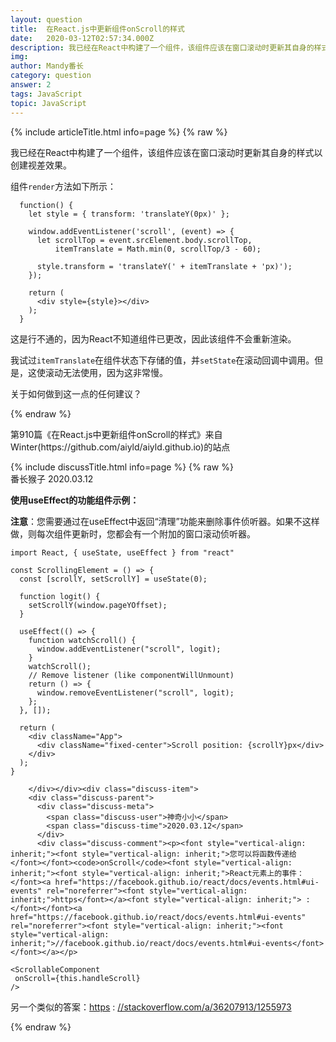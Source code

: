 ```yaml
---
layout: question
title:  在React.js中更新组件onScroll的样式
date:   2020-03-12T02:57:34.000Z
description: 我已经在React中构建了一个组件，该组件应该在窗口滚动时更新其自身的样式以创建视差效果。组件render方法如下所示：  function() ...
img: 
author: Mandy番长
category: question
answer: 2
tags: JavaScript
topic: JavaScript
---
```

<div class="article-root">
  <div class="article">
    {% include articleTitle.html info=page %}
    {% raw %}
    <div class="article-content"><p><font style="vertical-align: inherit;"><font style="vertical-align: inherit;">我已经在React中构建了一个组件，该组件应该在窗口滚动时更新其自身的样式以创建视差效果。</font></font></p>

<p><font style="vertical-align: inherit;"><font style="vertical-align: inherit;">组件</font></font><code>render</code><font style="vertical-align: inherit;"><font style="vertical-align: inherit;">方法如下所示：</font></font></p>

<pre><code>  function() {<font></font>
    let style = { transform: 'translateY(0px)' };<font></font>
<font></font>
    window.addEventListener('scroll', (event) =&gt; {<font></font>
      let scrollTop = event.srcElement.body.scrollTop,<font></font>
          itemTranslate = Math.min(0, scrollTop/3 - 60);<font></font>
<font></font>
      style.transform = 'translateY(' + itemTranslate + 'px)');<font></font>
    });<font></font>
<font></font>
    return (<font></font>
      &lt;div style={style}&gt;&lt;/div&gt;<font></font>
    );<font></font>
  }<font></font>
</code></pre>

<p><font style="vertical-align: inherit;"><font style="vertical-align: inherit;">这是行不通的，因为React不知道组件已更改，因此该组件不会重新渲染。</font></font></p>

<p><font style="vertical-align: inherit;"><font style="vertical-align: inherit;">我试过</font></font><code>itemTranslate</code><font style="vertical-align: inherit;"><font style="vertical-align: inherit;">在组件状态下</font><font style="vertical-align: inherit;">存储的值</font><font style="vertical-align: inherit;">，并</font></font><code>setState</code><font style="vertical-align: inherit;"><font style="vertical-align: inherit;">在滚动回调中调用。</font><font style="vertical-align: inherit;">但是，这使滚动无法使用，因为这非常慢。</font></font></p>

<p><font style="vertical-align: inherit;"><font style="vertical-align: inherit;">关于如何做到这一点的任何建议？</font></font></p></div>
    {% endraw %}
  </div>
  <p class="winter_mark">第910篇《在React.js中更新组件onScroll的样式》来自Winter(https://github.com/aiyld/aiyld.github.io)的站点</p>
  <div class="discuss-wrapper">
    {% include discussTitle.html info=page %}
    {% raw %}
    <div class="discuss-list">
    <div class="discuss-item">
        <div class="discuss-parent">
          <div class="discuss-meta">
            <span class="discuss-user">番长猴子</span>
            <span class="discuss-time">2020.03.12</span>
          </div>
          <div class="discuss-comment"><p><strong><font style="vertical-align: inherit;"><font style="vertical-align: inherit;">使用useEffect的功能组件示例：</font></font></strong></p>

<p><strong><font style="vertical-align: inherit;"><font style="vertical-align: inherit;">注意</font></font></strong><font style="vertical-align: inherit;"><font style="vertical-align: inherit;">：您需要通过在useEffect中返回“清理”功能来删除事件侦听器。</font><font style="vertical-align: inherit;">如果不这样做，则每次组件更新时，您都会有一个附加的窗口滚动侦听器。</font></font></p>

<pre class="lang-js prettyprint-override"><code>import React, { useState, useEffect } from "react"<font></font>
<font></font>
const ScrollingElement = () =&gt; {<font></font>
  const [scrollY, setScrollY] = useState(0);<font></font>
<font></font>
  function logit() {<font></font>
    setScrollY(window.pageYOffset);<font></font>
  }<font></font>
<font></font>
  useEffect(() =&gt; {<font></font>
    function watchScroll() {<font></font>
      window.addEventListener("scroll", logit);<font></font>
    }<font></font>
    watchScroll();<font></font>
    // Remove listener (like componentWillUnmount)<font></font>
    return () =&gt; {<font></font>
      window.removeEventListener("scroll", logit);<font></font>
    };<font></font>
  }, []);<font></font>
<font></font>
  return (<font></font>
    &lt;div className="App"&gt;<font></font>
      &lt;div className="fixed-center"&gt;Scroll position: {scrollY}px&lt;/div&gt;<font></font>
    &lt;/div&gt;<font></font>
  );<font></font>
}<font></font>
</code></pre></div>
        </div></div><div class="discuss-item">
        <div class="discuss-parent">
          <div class="discuss-meta">
            <span class="discuss-user">神奇小小</span>
            <span class="discuss-time">2020.03.12</span>
          </div>
          <div class="discuss-comment"><p><font style="vertical-align: inherit;"><font style="vertical-align: inherit;">您可以将函数传递给</font></font><code>onScroll</code><font style="vertical-align: inherit;"><font style="vertical-align: inherit;">React元素上的事件：</font><a href="https://facebook.github.io/react/docs/events.html#ui-events" rel="noreferrer"><font style="vertical-align: inherit;">https</font></a><font style="vertical-align: inherit;"> : </font></font><a href="https://facebook.github.io/react/docs/events.html#ui-events" rel="noreferrer"><font style="vertical-align: inherit;"><font style="vertical-align: inherit;">//facebook.github.io/react/docs/events.html#ui-events</font></font></a></p>

<pre><code>&lt;ScrollableComponent<font></font>
 onScroll={this.handleScroll}<font></font>
/&gt;<font></font>
</code></pre>

<p><font style="vertical-align: inherit;"><font style="vertical-align: inherit;">另一个类似的答案：</font><a href="https://stackoverflow.com/a/36207913/1255973"><font style="vertical-align: inherit;">https</font></a><font style="vertical-align: inherit;"> : </font></font><a href="https://stackoverflow.com/a/36207913/1255973"><font style="vertical-align: inherit;"><font style="vertical-align: inherit;">//stackoverflow.com/a/36207913/1255973</font></font></a></p></div>
        </div></div>
    </div>
    {% endraw %}
  </div>
<div>
